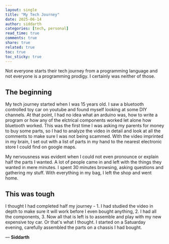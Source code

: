 ```yaml
---
layout: single
title: "My Tech Journey"
date: 2025-06-14
author: siddarth
categories: [tech, personal]
read_time: true
comments: true
share: true
related: true
toc: true
toc_sticky: true
---
```


Not everyone starts their tech journey from a programming language and not everyone is a programming prodigy. I certainly was neither of those.

<!--more-->

## The beginning

My tech journey started when I was 15 years old. I saw a bluetooth controlled toy car on youtube and found myself looking at some DIY channels. At that point, I had no idea what an arduino was, how to write a program or how any of the elctrical components worked let alone how bluetooth worked. This was the first time I was asking my parents for money to buy some parts, so I had to analyze the video in detail and look at all the comments to make sure I was not being scammed. With the video imprinted in my brain, I set out with a list of parts in my hand to the nearest electronic store I could find on google maps.

My nervousness was evident when I could not even pronounce or explain half the parts I wanted. A lot of people came in and left with the things they wanted in mere minutes. I spent 30 minutes browsing, asking questions and gathering my stuff. With everything in my bag, I left the shop and went home.

## This was tough

I thought I had completed half my journey - 1. I had studied the video in depth to make sure it will work before I even bought anything, 2. I had all the components, 3. Now all that is left is to assemble and play with my new expensive toy car. Or that's what I thought. I started on a Satuarday evening, carefully assembled the parts on a chassis I had bought.

— **Siddarth**
